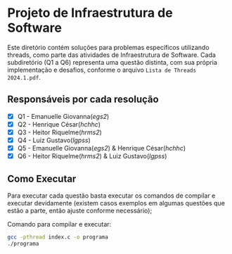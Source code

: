 # Projeto de Infraestrutura de Software

Este diretório contém soluções para problemas específicos utilizando threads, como parte das atividades de Infraestrutura de Software. Cada subdiretório (Q1 a Q6) representa uma questão distinta, com sua própria implementação e desafios, conforme o arquivo `Lista de Threads 2024.1.pdf`.

## Responsáveis por cada resolução

 - [x] Q1 - Emanuelle Giovanna(*egs2*)
 - [x] Q2 - Henrique César(*hchhc*)
 - [x] Q3 - Heitor Riquelme(*hrms2*)
 - [x] Q4 - Luiz Gustavo(*lgpss*)
 - [x] Q5 - Emanuelle Giovanna(*egs2*) & Henrique César(*hchhc*)
 - [x] Q6 - Heitor Riquelme(*hrms2*) & Luiz Gustavo(*lgpss*)

## Como Executar

Para executar cada questão basta executar os comandos de compilar e executar devidamente (existem casos exemplos em algumas questões que estão a parte, então ajuste conforme necessário);

Comando para compilar e executar:
```sh
gcc -pthread index.c -o programa
./programa